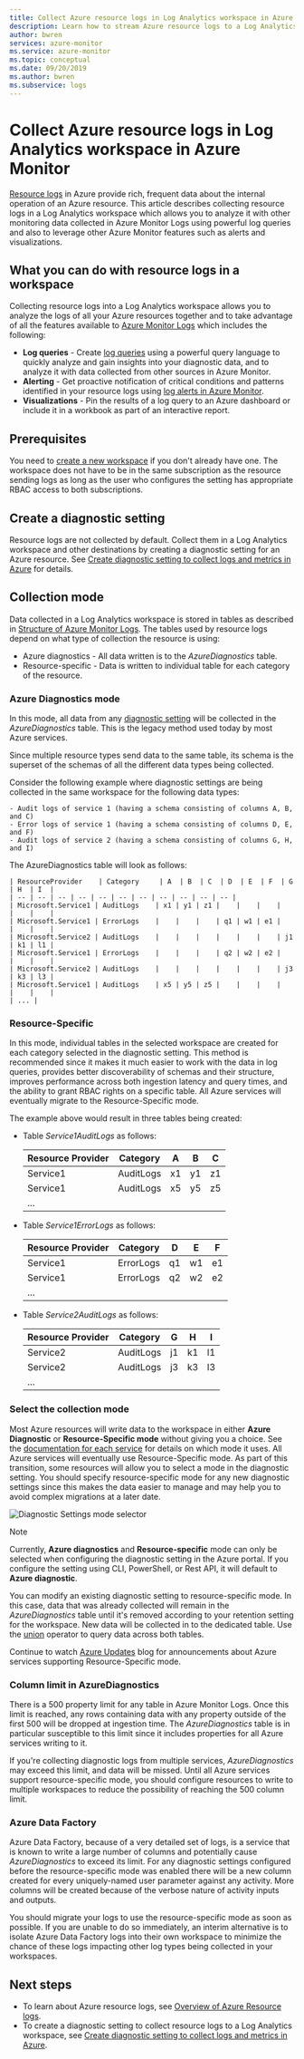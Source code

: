 ```yaml
---
title: Collect Azure resource logs in Log Analytics workspace in Azure Monitor
description: Learn how to stream Azure resource logs to a Log Analytics workspace in Azure Monitor.
author: bwren
services: azure-monitor
ms.service: azure-monitor
ms.topic: conceptual
ms.date: 09/20/2019
ms.author: bwren
ms.subservice: logs
---
```


# Collect Azure resource logs in Log Analytics workspace in Azure Monitor
[Resource logs](resource-logs-overview.md) in Azure provide rich, frequent data about the internal operation of an Azure resource. This article describes collecting resource logs in a Log Analytics workspace which allows you to analyze it with other monitoring data collected in Azure Monitor Logs using powerful log queries and also to leverage other Azure Monitor features such as alerts and visualizations. 


## What you can do with resource logs in a workspace
Collecting resource logs into a Log Analytics workspace allows you to analyze the logs of all your Azure resources together and to take advantage of all the features available to [Azure Monitor Logs](data-platform-logs.md) which includes the following:

* **Log queries** - Create [log queries](../log-query/log-query-overview.md) using a powerful query language to quickly analyze and gain insights into your diagnostic data, and to analyze it with data collected from other sources in Azure Monitor.
* **Alerting** - Get proactive notification of critical conditions and patterns identified in your resource logs using [log alerts in Azure Monitor](alerts-log.md).
* **Visualizations** - Pin the results of a log query to an Azure dashboard or include it in a workbook as part of an interactive report.

## Prerequisites
You need to [create a new workspace](../learn/quick-create-workspace.md) if you don't already have one. The workspace does not have to be in the same subscription as the resource sending logs as long as the user who configures the setting has appropriate RBAC access to both subscriptions.

## Create a diagnostic setting
Resource logs are not collected by default. Collect them in a Log Analytics workspace and other destinations by creating a diagnostic setting for an Azure resource. See [Create diagnostic setting to collect logs and metrics in Azure](diagnostic-settings.md) for details.

## Collection mode
Data collected in a Log Analytics workspace is stored in tables as described in [Structure of Azure Monitor Logs](../log-query/logs-structure.md). The tables used by resource logs depend on what type of collection the resource is using:

- Azure diagnostics - All data written is to the _AzureDiagnostics_ table.
- Resource-specific - Data is written to individual table for each category of the resource.

### Azure Diagnostics mode 
In this mode, all data from any [diagnostic setting](diagnostic-settings.md) will be collected in the _AzureDiagnostics_ table. This is the legacy method used today by most Azure services.

Since multiple resource types send data to the same table, its schema is the superset of the schemas of all the different data types being collected.

Consider the following example where diagnostic settings are being collected in the same workspace for the following data types:

    - Audit logs of service 1 (having a schema consisting of columns A, B, and C)  
    - Error logs of service 1 (having a schema consisting of columns D, E, and F)  
    - Audit logs of service 2 (having a schema consisting of columns G, H, and I)  

The AzureDiagnostics table will look as follows:  

    | ResourceProvider    | Category     | A  | B  | C  | D  | E  | F  | G  | H  | I  |
    | -- | -- | -- | -- | -- | -- | -- | -- | -- | -- | -- |
    | Microsoft.Service1 | AuditLogs    | x1 | y1 | z1 |    |    |    |    |    |    |
    | Microsoft.Service1 | ErrorLogs    |    |    |    | q1 | w1 | e1 |    |    |    |
    | Microsoft.Service2 | AuditLogs    |    |    |    |    |    |    | j1 | k1 | l1 |
    | Microsoft.Service1 | ErrorLogs    |    |    |    | q2 | w2 | e2 |    |    |    |
    | Microsoft.Service2 | AuditLogs    |    |    |    |    |    |    | j3 | k3 | l3 |
    | Microsoft.Service1 | AuditLogs    | x5 | y5 | z5 |    |    |    |    |    |    |
    | ... |

### Resource-Specific
In this mode, individual tables in the selected workspace are created for each category selected in the diagnostic setting. This method is recommended since it makes it much easier to work with the data in log queries, provides better discoverability of schemas and their structure, improves performance across both ingestion latency and query times, and the ability to grant RBAC rights on a specific table. All Azure services will eventually migrate to the Resource-Specific mode. 

The example above would result in three tables being created:
 
- Table *Service1AuditLogs* as follows:

    | Resource Provider | Category | A | B | C |
    | -- | -- | -- | -- | -- |
    | Service1 | AuditLogs | x1 | y1 | z1 |
    | Service1 | AuditLogs | x5 | y5 | z5 |
    | ... |

- Table *Service1ErrorLogs* as follows:  

    | Resource Provider | Category | D | E | F |
    | -- | -- | -- | -- | -- | 
    | Service1 | ErrorLogs |  q1 | w1 | e1 |
    | Service1 | ErrorLogs |  q2 | w2 | e2 |
    | ... |

- Table *Service2AuditLogs* as follows:  

    | Resource Provider | Category | G | H | I |
    | -- | -- | -- | -- | -- |
    | Service2 | AuditLogs | j1 | k1 | l1|
    | Service2 | AuditLogs | j3 | k3 | l3|
    | ... |



### Select the collection mode
Most Azure resources will write data to the workspace in either **Azure Diagnostic** or **Resource-Specific mode** without giving you a choice. See the [documentation for each service](diagnostic-logs-schema.md) for details on which mode it uses. All Azure services will eventually use Resource-Specific mode. As part of this transition, some resources will allow you to select a mode in the diagnostic setting. You should specify resource-specific mode for any new diagnostic settings since this makes the data easier to manage and may help you to avoid complex migrations at a later date.
  
   ![Diagnostic Settings mode selector](media/resource-logs-collect-workspace/diagnostic-settings-mode-selector.png)




> [!NOTE]
> Currently, **Azure diagnostics** and **Resource-specific** mode can only be selected when configuring the diagnostic setting in the Azure portal. If you configure the setting using CLI, PowerShell, or Rest API, it will default to **Azure diagnostic**.

You can modify an existing diagnostic setting to resource-specific mode. In this case, data that was already collected will remain in the _AzureDiagnostics_ table until it's removed according to your retention setting for the workspace. New data will be collected in to the dedicated table. Use the [union](https://docs.microsoft.com/azure/kusto/query/unionoperator) operator to query data across both tables.

Continue to watch [Azure Updates](https://azure.microsoft.com/updates/) blog for announcements about Azure services supporting Resource-Specific mode.

### Column limit in AzureDiagnostics
There is a 500 property limit for any table in Azure Monitor Logs. Once this limit is reached, any rows containing data with any property outside of the first 500 will be dropped at ingestion time. The *AzureDiagnostics* table is in particular susceptible to this limit since it includes properties for all Azure services writing to it.

If you're collecting diagnostic logs from multiple services, _AzureDiagnostics_ may exceed this limit, and data will be missed. Until all Azure services support resource-specific mode, you should configure resources to write to multiple workspaces to reduce the possibility of reaching the 500 column limit.

### Azure Data Factory
Azure Data Factory, because of a very detailed set of logs, is a service that is known to write a large number of columns and potentially cause _AzureDiagnostics_ to exceed its limit. For any diagnostic settings configured before the resource-specific mode was enabled there will be a new column created for every uniquely-named user parameter against any activity. More columns will be created because of the verbose nature of activity inputs and outputs.
 
You should migrate your logs to use the resource-specific mode as soon as possible. If you are unable to do so immediately, an interim alternative is to isolate Azure Data Factory logs into their own workspace to minimize the chance of these logs impacting other log types being collected in your workspaces.


## Next steps

* To learn about Azure resource logs, see [Overview of Azure Resource logs](resource-logs-overview.md).
* To create a diagnostic setting to collect resource logs to a Log Analytics workspace, see [Create diagnostic setting to collect logs and metrics in Azure](diagnostic-settings.md).
